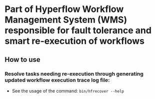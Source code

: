 # Part of Hyperflow Workflow Management System (WMS) responsible for fault tolerance and smart re-execution of workflows

## How to use

### Resolve tasks needing re-execution through generating updated workflow execution trace log file:
* See the usage of the command: ```bin/hfrecover --help```
